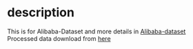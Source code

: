 # description
This is for Alibaba-Dataset and more details in [Alibaba-dataset](https://tianchi.aliyun.com/dataset/dataDetail?dataId=56)<br>
Processed data download from [here](https://drive.google.com/drive/folders/1K0tRyHOOB63PnXtFtwLU5eM2NbRTiKXG?usp=sharing)

